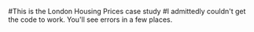 #This is the London Housing Prices case study
#I admittedly couldn't get the code to work.  You'll see errors in a few places.
